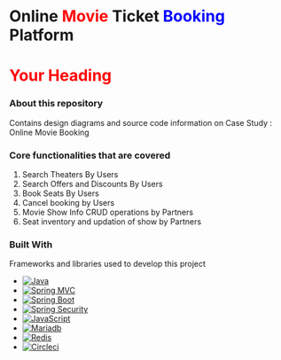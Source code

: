 <a name="readme-top"></a>

<!-- PROJECT SHIELDS -->

<!--
[![Contributors][contributors-shield]][contributors-url]
[![Forks][forks-shield]][forks-url]
[![Stargazers][stars-shield]][stars-url]
[![Issues][issues-shield]][issues-url]
[![MIT License][license-shield]][license-url]
[![LinkedIn][linkedin-shield]][linkedin-url]
-->

# Online **<span style="color: red;">Movie</span>** Ticket **<span style="color: blue;">Booking</span>** Platform
# <span style="color:red">Your Heading</span>


### About this repository
Contains design diagrams and source code information on Case Study : Online Movie Booking

### Core functionalities that are covered
  1. Search Theaters By Users
  2. Search Offers and Discounts By Users
  3. Book Seats By Users
  4. Cancel booking by Users
  5. Movie Show Info CRUD operations by Partners
  6. Seat inventory and updation of show by Partners

### Built With

Frameworks and libraries used to develop this project

* [![Java][Java-img]][Java-url]
* [![Spring MVC][Spring-img]][Spring-url]
* [![Spring Boot](https://img.shields.io/badge/Spring%20Boot-343434?style=for-the-badge&logo=Spring%20Boot)](https://spring.io/projects/spring-boot)
* [![Spring Security][Spring-sec-img]][Spring-sec-url]
* [![JavaScript](https://img.shields.io/badge/JavaScript-8A2BE2?style=for-the-badge&logo=JavaScript)](https://www.javascript.com/)
* [![Mariadb][Mariadb-img]][Mariadb-url]
* [![Redis][Redis-img]][Redis-url]
* [![Circleci][Circleci-img]][Circleci-url]

[Java-img]: https://img.shields.io/badge/Java-ED8B00?style=for-the-badge&logo=java&logoColor=white
[Java-url]: https://www.java.com/en/
[Spring-img]: https://img.shields.io/badge/Spring-6DB33F?style=for-the-badge&logo=spring&logoColor=white
[Spring-url]: https://spring.io/projects/spring-framework/
[Spring-sec-img]: https://img.shields.io/badge/Spring_Security-6DB33F?style=for-the-badge&logo=Spring-Security&logoColor=white
[Spring-sec-url]: https://spring.io/projects/spring-security
[Mariadb-img]: https://img.shields.io/badge/MariaDB-003545?style=for-the-badge&logo=mariadb&logoColor=white
[Mariadb-url]: https://mariadb.org/
[Redis-img]: https://img.shields.io/badge/redis-%23DD0031.svg?&style=for-the-badge&logo=redis&logoColor=white
[Redis-url]: https://redis.io/
[Circleci-img]: https://img.shields.io/badge/circleci-343434?style=for-the-badge&logo=circleci&logoColor=white
[Circleci-url]: https://circleci.com/

